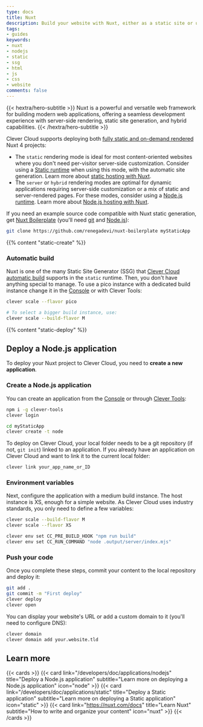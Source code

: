 ```yaml
---
type: docs
title: Nuxt
description: Build your website with Nuxt, either as a static site or using a NodeJs app, and host it on Clever Cloud. No dedicated runner needed.
tags:
- guides
keywords:
- nuxt
- nodejs
- static
- ssg
- html
- js
- css
- website
comments: false
---
```


{{< hextra/hero-subtitle >}}
  Nuxt is a powerful and versatile web framework for building modern web applications, offering a seamless development experience with server-side rendering, static site generation, and hybrid capabilities.
{{< /hextra/hero-subtitle >}}

Clever Cloud supports deploying both [fully static and on-demand rendered](https://nuxt.com/docs/guide/concepts/rendering) Nuxt 4 projects:

- The `static` rendering mode is ideal for most content-oriented websites where you don't need per-visitor server-side customization. Consider using a [Static runtime](/developers/doc/applications/static/) when using this mode, with the automatic site generation. Learn more about [static hosting with Nuxt](https://nuxt.com/docs/getting-started/deployment#static-hosting).
- The `server` or `hybrid` rendering modes are optimal for dynamic applications requiring server-side customization or a mix of static and server-rendered pages. For these modes, consider using a [Node.js runtime](/developers/doc/applications/nodejs). Learn more about [Node.js hosting with Nuxt](https://nuxt.com/docs/getting-started/deployment#nodejs-server).

If you need an example source code compatible with Nuxt static generation, get [Nuxt Boilerplate](https://github.com/renegadevi/nuxt-boilerplate) (you'll need [git](https://git-scm.com/book/en/v2/Getting-Started-Installing-Git) and [Node.js](https://nodejs.org/en/learn/getting-started/how-to-install-nodejs)):

```bash
git clone https://github.com/renegadevi/nuxt-boilerplate myStaticApp
```

{{% content "static-create" %}}

### Automatic build

Nuxt is one of the many Static Site Generator (SSG) that [Clever Cloud automatic build](/developers/doc/applications/static/#static-site-generators-ssg-auto-build) supports in the `static` runtime. Then, you don't have anything special to manage. To use a pico instance with a dedicated build instance change it in the [Console](https://console.clever-cloud.com) or with Clever Tools:

```bash
clever scale --flavor pico

# To select a bigger build instance, use:
clever scale --build-flavor M
```

{{% content "static-deploy" %}}

## Deploy a Node.js application

To deploy your Nuxt project to Clever Cloud, you need to **create a new application**.

### Create a Node.js application

You can create an application from the [Console](https://console.clever-cloud.com) or through [Clever Tools](https://github.com/CleverCloud/clever-tools/):

```bash
npm i -g clever-tools
clever login

cd myStaticApp
clever create -t node
```

To deploy on Clever Cloud, your local folder needs to be a git repository (if not, `git init`) linked to an application. If you already have an application on Clever Cloud and want to link it to the current local folder:

```bash
clever link your_app_name_or_ID
```

### Environment variables

Next, configure the application with a medium build instance. The host instance is XS, enough for a simple website. As Clever Cloud uses industry standards, you only need to define a few variables:

```bash
clever scale --build-flavor M
clever scale --flavor XS

clever env set CC_PRE_BUILD_HOOK "npm run build"
clever env set CC_RUN_COMMAND "node .output/server/index.mjs"
```

### Push your code

Once you complete these steps, commit your content to the local repository and deploy it:

```bash
git add .
git commit -m "First deploy"
clever deploy
clever open
```

You can display your website's URL or add a custom domain to it (you'll need to configure DNS):

```bash
clever domain
clever domain add your.website.tld
```

## Learn more

{{< cards >}}
  {{< card link="/developers/doc/applications/nodejs" title="Deploy a Node.js application" subtitle="Learn more on deploying a Node.js application" icon="node" >}}
  {{< card link="/developers/doc/applications/static" title="Deploy a Static application" subtitle="Learn more on deploying a Static application" icon="static" >}}
  {{< card link="https://nuxt.com/docs" title="Learn Nuxt" subtitle="How to write and organize your content" icon="nuxt" >}}
{{< /cards >}}
